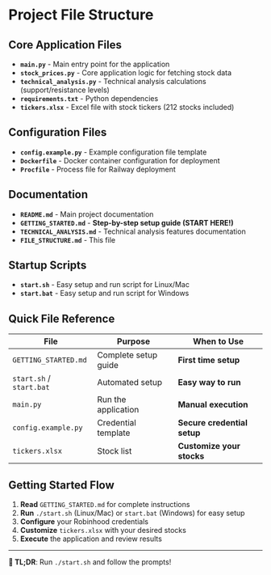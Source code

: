 # Project File Structure

## Core Application Files

- **`main.py`** - Main entry point for the application
- **`stock_prices.py`** - Core application logic for fetching stock data
- **`technical_analysis.py`** - Technical analysis calculations (support/resistance levels)
- **`requirements.txt`** - Python dependencies
- **`tickers.xlsx`** - Excel file with stock tickers (212 stocks included)

## Configuration Files

- **`config.example.py`** - Example configuration file template
- **`Dockerfile`** - Docker container configuration for deployment
- **`Procfile`** - Process file for Railway deployment

## Documentation

- **`README.md`** - Main project documentation
- **`GETTING_STARTED.md`** - **Step-by-step setup guide (START HERE!)**
- **`TECHNICAL_ANALYSIS.md`** - Technical analysis features documentation
- **`FILE_STRUCTURE.md`** - This file

## Startup Scripts

- **`start.sh`** - Easy setup and run script for Linux/Mac
- **`start.bat`** - Easy setup and run script for Windows

## Quick File Reference

| File | Purpose | When to Use |
|------|---------|-------------|
| `GETTING_STARTED.md` | Complete setup guide | **First time setup** |
| `start.sh` / `start.bat` | Automated setup | **Easy way to run** |
| `main.py` | Run the application | **Manual execution** |
| `config.example.py` | Credential template | **Secure credential setup** |
| `tickers.xlsx` | Stock list | **Customize your stocks** |

## Getting Started Flow

1. **Read** `GETTING_STARTED.md` for complete instructions
2. **Run** `./start.sh` (Linux/Mac) or `start.bat` (Windows) for easy setup
3. **Configure** your Robinhood credentials
4. **Customize** `tickers.xlsx` with your desired stocks
5. **Execute** the application and review results

---

**🎯 TL;DR**: Run `./start.sh` and follow the prompts!